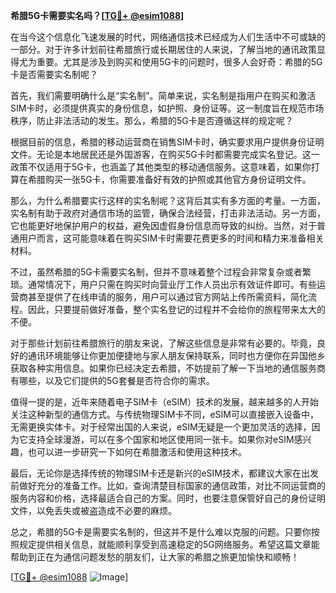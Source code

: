 **希腊5G卡需要实名吗？[[TG💪+ @esim1088](https://t.me/s/esim1088)]**

在当今这个信息化飞速发展的时代，网络通信技术已经成为人们生活中不可或缺的一部分。对于许多计划前往希腊旅行或长期居住的人来说，了解当地的通讯政策显得尤为重要。尤其是涉及到购买和使用5G卡的问题时，很多人会好奇：希腊的5G卡是否需要实名制呢？

首先，我们需要明确什么是“实名制”。简单来说，实名制是指用户在购买和激活SIM卡时，必须提供真实的身份信息，如护照、身份证等。这一制度旨在规范市场秩序，防止非法活动的发生。那么，希腊的5G卡是否遵循这样的规定呢？

根据目前的信息，希腊的移动运营商在销售SIM卡时，确实要求用户提供身份证明文件。无论是本地居民还是外国游客，在购买5G卡时都需要完成实名登记。这一政策不仅适用于5G卡，也涵盖了其他类型的移动通信服务。这意味着，如果你打算在希腊购买一张5G卡，你需要准备好有效的护照或其他官方身份证明文件。

那么，为什么希腊要实行这样的实名制呢？这背后其实有多方面的考量。一方面，实名制有助于政府对通信市场的监管，确保合法经营，打击非法活动。另一方面，它也能更好地保护用户的权益，避免因虚假身份信息而导致的纠纷。当然，对于普通用户而言，这可能意味着在购买SIM卡时需要花费更多的时间和精力来准备相关材料。

不过，虽然希腊的5G卡需要实名制，但并不意味着整个过程会非常复杂或者繁琐。通常情况下，用户只需在购买时向营业厅工作人员出示有效证件即可。有些运营商甚至提供了在线申请的服务，用户可以通过官方网站上传所需资料，简化流程。因此，只要提前做好准备，整个实名登记的过程并不会给你的旅程带来太大的不便。

对于那些计划前往希腊旅行的朋友来说，了解这些信息是非常有必要的。毕竟，良好的通讯环境能够让你更加便捷地与家人朋友保持联系，同时也方便你在异国他乡获取各种实用信息。如果你已经决定去希腊，不妨提前了解一下当地的通信服务商有哪些，以及它们提供的5G套餐是否符合你的需求。

值得一提的是，近年来随着电子SIM卡（eSIM）技术的发展，越来越多的人开始关注这种新型的通信方式。与传统物理SIM卡不同，eSIM可以直接嵌入设备中，无需更换实体卡。对于经常出国的人来说，eSIM无疑是一个更加灵活的选择，因为它支持全球漫游，可以在多个国家和地区使用同一张卡。如果你对eSIM感兴趣，也可以进一步研究一下如何在希腊激活和使用这种技术。

最后，无论你是选择传统的物理SIM卡还是新兴的eSIM技术，都建议大家在出发前做好充分的准备工作。比如，查询清楚目标国家的通信政策，对比不同运营商的服务内容和价格，选择最适合自己的方案。同时，也要注意保管好自己的身份证明文件，以免丢失或被盗造成不必要的麻烦。

总之，希腊的5G卡是需要实名制的，但这并不是什么难以克服的问题。只要你按照规定提供相关信息，就能顺利享受到高速稳定的5G网络服务。希望这篇文章能帮助到正在为通信问题发愁的朋友们，让大家的希腊之旅更加愉快和顺畅！

[[TG💪+ @esim1088](https://t.me/s/esim1088) ![Image](https://i.postimg.cc/4NQfJmqS/Snipaste-2025-05-13-00-14-12.png)]